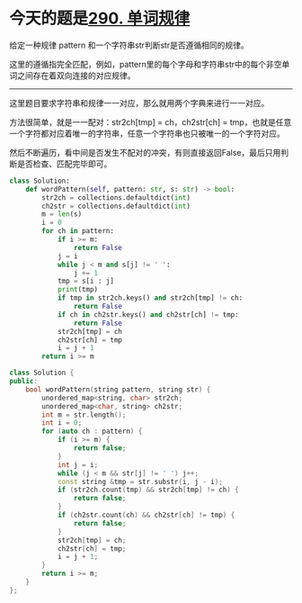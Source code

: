 # 今天的题是[290. 单词规律](https://leetcode-cn.com/problems/word-pattern/)

给定一种规律 pattern 和一个字符串str判断str是否遵循相同的规律。

这里的遵循指完全匹配，例如，pattern里的每个字母和字符串str中的每个非空单词之间存在着双向连接的对应规律。

---

这里题目要求字符串和规律一一对应，那么就用两个字典来进行一一对应。

方法很简单，就是一一配对：str2ch[tmp] = ch，ch2str[ch] = tmp，也就是任意一个字符都对应着唯一的字符串，任意一个字符串也只被唯一的一个字符对应。

然后不断遍历，看中间是否发生不配对的冲突，有则直接返回False，最后只用判断是否检查、匹配完毕即可。

```python
class Solution:
    def wordPattern(self, pattern: str, s: str) -> bool:
        str2ch = collections.defaultdict(int)
        ch2str = collections.defaultdict(int)
        m = len(s)
        i = 0
        for ch in pattern:
            if i >= m:
                return False
            j = i
            while j < m and s[j] != ' ':
                j += 1
            tmp = s[i : j]
            print(tmp)
            if tmp in str2ch.keys() and str2ch[tmp] != ch:
                return False
            if ch in ch2str.keys() and ch2str[ch] != tmp:
                return False
            str2ch[tmp] = ch
            ch2str[ch] = tmp
            i = j + 1
        return i >= m
```

```cpp
class Solution {
public:
    bool wordPattern(string pattern, string str) {
        unordered_map<string, char> str2ch;
        unordered_map<char, string> ch2str;
        int m = str.length();
        int i = 0;
        for (auto ch : pattern) {
            if (i >= m) {
                return false;
            }
            int j = i;
            while (j < m && str[j] != ' ') j++;
            const string &tmp = str.substr(i, j - i);
            if (str2ch.count(tmp) && str2ch[tmp] != ch) {
                return false;
            }
            if (ch2str.count(ch) && ch2str[ch] != tmp) {
                return false;
            }
            str2ch[tmp] = ch;
            ch2str[ch] = tmp;
            i = j + 1;
        }
        return i >= m;
    }
};
```


